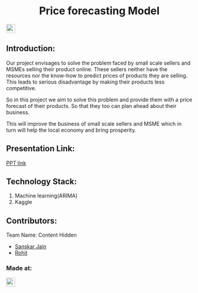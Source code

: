 <h1 align="center">Price forecasting Model</h1>
<p align="center">
</p>

<a href="https://hack36.com"> <img src="https://cutt.ly/BuiltAtHack36" height=24px> </a>


## Introduction:
Our project envisages to solve the problem faced by small scale sellers and MSMEs selling their product online. These sellers neither have the resources nor the know-how to predict prices of products they are selling.
This leads to serious disadvantage by making their products less competitive. 

So in this project we aim to solve this problem and provide them with a price forecast of their products. So that they too can plan ahead about their business. 

This will improve the business of small scale sellers and MSME which in turn will help the local economy  and bring prosperity.
  
  
## Presentation Link:
  <a href="https://docs.google.com/presentation/d/1-BmG1SGxRLJTBlFy_ucZtTbE4YHEvbv5zz44V5ZJJJA/edit?usp=sharing"> PPT link </a>
  

## Technology Stack:
  1) Machine learning(ARIMA)
  2) Kaggle
  
## Contributors:

Team Name: Content Hidden

* [Sanskar Jain](https://github.com/skj-7)
* [Rohit](https://github.com/rohit21187)


### Made at:
<a href="https://hack36.com"> <img src="https://cutt.ly/BuiltAtHack36" height=24px> </a>
